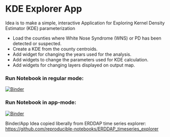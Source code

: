 # KDE Explorer App


Idea is to make a simple, interactive Application for Exploring Kernel Density Estimator (KDE) parameterization

- Load the counties where White Nose Syndrome (WNS) or PD has been detected or suspected.
- Create a KDE from the county centroids.
- Add widget for changing the years used for the analysis.
- Add widgets to change the parameters used for KDE calculation.
- Add widgets for changing layers displayed on output map.


### Run Notebook in regular mode:
[![Binder](http://mybinder.org/badge.svg)](https://mybinder.org/v2/gh/talbertc-usgs/KDEExplorerApp/master?filepath=KDEExplorersApp.ipynb)

### Run Notebook in app-mode:
[![Binder](http://mybinder.org/badge.svg)](https://mybinder.org/v2/gh/talbertc-usgs/KDEExplorerApp/app-mode?urlpath=%252Fapps%252fKDEExplorersApp.ipynb)


Binder/App Idea copied liberally from ERDDAP time series explorer: https://github.com/reproducible-notebooks/ERDDAP_timeseries_explorer